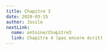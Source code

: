 ```yaml
---
title: Chapitre 3
date: 2020-03-15
author: Josile
nextLink:
  name: antoine/Chapitre3
  link: Chapitre 4 (pas encore écrit)
---
```

